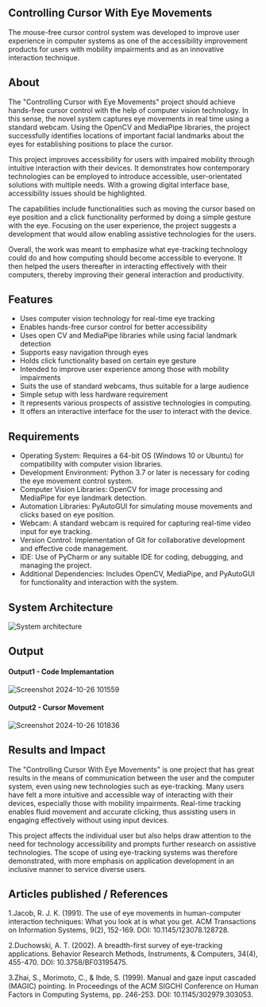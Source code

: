 ## Controlling Cursor With Eye Movements

The mouse-free cursor control system was developed to improve user experience in computer systems as one of the accessibility improvement products for users with mobility impairments and as an innovative interaction technique.

## About
<!--Detailed Description about the project-->
The "Controlling Cursor with Eye Movements" project should achieve hands-free cursor control with the help of computer vision technology. In this sense, the novel system captures eye movements in real time using a standard webcam. Using the OpenCV and MediaPipe libraries, the project successfully identifies locations of important facial landmarks about the eyes for establishing positions to place the cursor.

This project improves accessibility for users with impaired mobility through intuitive interaction with their devices. It demonstrates how contemporary technologies can be employed to introduce accessible, user-orientated solutions with multiple needs. With a growing digital interface base, accessibility issues should be highlighted.

The capabilities include functionalities such as moving the cursor based on eye position and a click functionality performed by doing a simple gesture with the eye. Focusing on the user experience, the project suggests a development that would allow enabling assistive technologies for the users.

Overall, the work was meant to emphasize what eye-tracking technology could do and how computing should become accessible to everyone. It then helped the users thereafter in interacting effectively with their computers, thereby improving their general interaction and productivity.

## Features
<!--List the features of the project as shown below-->
- Uses computer vision technology for real-time eye tracking
- Enables hands-free cursor control for better accessibility
- Uses open CV and MediaPipe libraries while using facial landmark detection
- Supports easy navigation through eyes
- Holds click functionality based on certain eye gesture
- Intended to improve user experience among those with mobility impairments
- Suits the use of standard webcams, thus suitable for a large audience
- Simple setup with less hardware requirement
- It represents various prospects of assistive technologies in computing.
- It offers an interactive interface for the user to interact with the device.

## Requirements
<!--List the requirements of the project as shown below-->
* Operating System: Requires a 64-bit OS (Windows 10 or Ubuntu) for compatibility with computer vision libraries.
* Development Environment: Python 3.7 or later is necessary for coding the eye movement control system.
* Computer Vision Libraries: OpenCV for image processing and MediaPipe for eye landmark detection.
* Automation Libraries: PyAutoGUI for simulating mouse movements and clicks based on eye position.
* Webcam: A standard webcam is required for capturing real-time video input for eye tracking.
* Version Control: Implementation of Git for collaborative development and effective code management.
* IDE: Use of PyCharm or any suitable IDE for coding, debugging, and managing the project.
* Additional Dependencies: Includes OpenCV, MediaPipe, and PyAutoGUI for functionality and interaction with the system.







## System Architecture
<!--Embed the system architecture diagram as shown below-->

![System architecture](https://github.com/user-attachments/assets/63e3c796-08af-4c48-b820-5a3101e4a6d7)



## Output

<!--Embed the Output picture at respective places as shown below as shown below-->
#### Output1 - Code Implemantation

![Screenshot 2024-10-26 101559](https://github.com/user-attachments/assets/f37be419-9bf2-46db-bec6-e1a17ccda111)



#### Output2 - Cursor Movement

![Screenshot 2024-10-26 101836](https://github.com/user-attachments/assets/94c181e9-1f51-49bf-9026-deb0ccf46397)


## Results and Impact
<!--Give the results and impact as shown below-->
The "Controlling Cursor With Eye Movements" is one project that has great results in the means of communication between the user and the computer system, even using new technologies such as eye-tracking. Many users have felt a more intuitive and accessible way of interacting with their devices, especially those with mobility impairments. Real-time tracking enables fluid movement and accurate clicking, thus assisting users in engaging effectively without using input devices.

This project affects the individual user but also helps draw attention to the need for technology accessibility and prompts further research on assistive technologies. The scope of using eye-tracking systems was therefore demonstrated, with more emphasis on application development in an inclusive manner to service diverse users.

## Articles published / References

1.Jacob, R. J. K. (1991). The use of eye movements in human-computer interaction techniques: What you look at is what you get. ACM Transactions on Information Systems, 9(2), 152-169. DOI: 10.1145/123078.128728.

2.Duchowski, A. T. (2002). A breadth-first survey of eye-tracking applications. Behavior Research Methods, Instruments, & Computers, 34(4), 455-470. DOI: 10.3758/BF03195475.

3.Zhai, S., Morimoto, C., & Ihde, S. (1999). Manual and gaze input cascaded (MAGIC) pointing. In Proceedings of the ACM SIGCHI Conference on Human Factors in Computing Systems, pp. 246-253. DOI: 10.1145/302979.303053.
